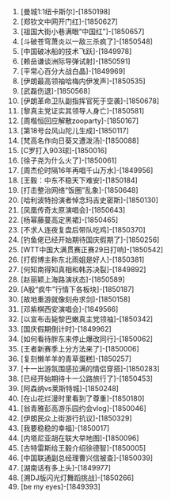 
1. [曼城1:1纽卡斯尔]-[1850198]
1. [郑钦文中网开门红]-[1850627]
1. [祖国大街小巷满眼“中国红”]-[1850657]
1. [斗破苍穹萧炎以一敌三杀疯了]-[1850548]
1. [中国破冰船的技术飞跃]-[1849978]
1. [赖岳谦谈洲际导弹试射]-[1850591]
1. [平常心百分大战白晶]-[1849969]
1. [伊朗最高领袖哈梅内伊发声]-[1850535]
1. [武磊伤退]-[1850568]
1. [伊朗革命卫队副指挥官死于空袭]-[1850678]
1. [黎真主党证实其领导人身亡]-[1850581]
1. [周楷恒回应解散zooparty]-[1850167]
1. [第18号台风山陀儿生成]-[1850117]
1. [梵高名作向日葵又遭泼汤]-[1850088]
1. [C罗打入903球]-[1850016]
1. [徐子尧为什么火了]-[1850061]
1. [周杰伦时隔16年再唱千山万水]-[1849956]
1. [王毅：中东不稳天下难安]-[1850184]
1. [打击整治网络“饭圈”乱象]-[1850648]
1. [哈利波特扮演者悼念玛吉史密斯]-[1850130]
1. [凤凰传奇太原演唱会]-[1850643]
1. [杨幂藤蔓高定黑裙]-[1850465]
1. [不求人连夜复盘后带队吃鸡]-[1850370]
1. [钓鱼佬已经开始期待国庆假期了]-[1850256]
1. [WTT中国大满贯赛正赛29日打响]-[1850542]
1. [打假博主称东北雨姐是好人]-[1850381]
1. [何知南得知真相和韩苏决裂]-[1849892]
1. [赵丽颖上海路演状态]-[1850589]
1. [A股“疯牛”行情下各板块]-[1850187]
1. [故地重游就像刻舟求剑]-[1850158]
1. [邓紫棋西安演唱会]-[1849566]
1. [以宣布击毙黎巴嫩真主党领袖]-[1850342]
1. [国庆假期倒计时]-[1849962]
1. [如何看待胖东来停止爆改同行]-[1850062]
1. [王者新赛季上分方法来了]-[1850006]
1. [复刻懒羊羊的青草蛋糕]-[1850257]
1. [十一出游氛围感拉满的情侣穿搭]-[1850283]
1. [已经开始期待十一公路旅行了]-[1850453]
1. [阿森纳vs莱斯特城]-[1850248]
1. [在山花烂漫时里看到了尊重]-[1850180]
1. [翁青雅彭高游乐园约会vlog]-[1850046]
1. [伊朗民众上街游行抗议]-[1850329]
1. [我要稳稳的幸福]-[1850017]
1. [内塔尼亚胡在联大举地图]-[1850096]
1. [古特雷斯给王毅介绍徐德智]-[1850005]
1. [中国联通副总经理曹兴信被查]-[1850039]
1. [湖南话有多上头]-[1849977]
1. [溯DJ版闪光灯舞蹈挑战]-[1850266]
1. [be my eyes]-[1849393]